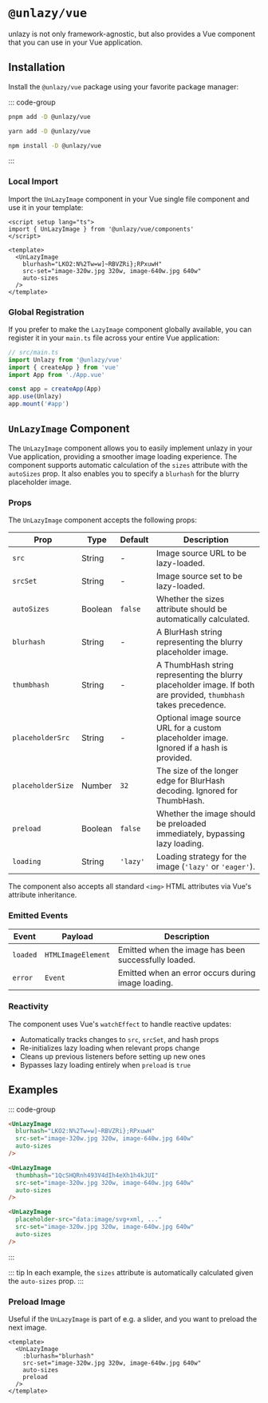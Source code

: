 # `@unlazy/vue`

unlazy is not only framework-agnostic, but also provides a Vue component that you can use in your Vue application.

## Installation

Install the `@unlazy/vue` package using your favorite package manager:

::: code-group
  ```bash [pnpm]
  pnpm add -D @unlazy/vue
  ```
  ```bash [yarn]
  yarn add -D @unlazy/vue
  ```
  ```bash [npm]
  npm install -D @unlazy/vue
  ```
:::

### Local Import

Import the `UnLazyImage` component in your Vue single file component and use it in your template:

```vue
<script setup lang="ts">
import { UnLazyImage } from '@unlazy/vue/components'
</script>

<template>
  <UnLazyImage
    blurhash="LKO2:N%2Tw=w]~RBVZRi};RPxuwH"
    src-set="image-320w.jpg 320w, image-640w.jpg 640w"
    auto-sizes
  />
</template>
```

### Global Registration

If you prefer to make the `LazyImage` component globally available, you can register it in your `main.ts` file across your entire Vue application:

```ts
// src/main.ts
import Unlazy from '@unlazy/vue'
import { createApp } from 'vue'
import App from './App.vue'

const app = createApp(App)
app.use(Unlazy)
app.mount('#app')
```

## `UnLazyImage` Component

The `UnLazyImage` component allows you to easily implement unlazy in your Vue application, providing a smoother image loading experience. The component supports automatic calculation of the `sizes` attribute with the `autoSizes` prop. It also enables you to specify a `blurhash` for the blurry placeholder image.

### Props

The `UnLazyImage` component accepts the following props:

| Prop | Type | Default | Description |
| --- | --- | --- | --- |
| `src` | String | - | Image source URL to be lazy-loaded. |
| `srcSet` | String | - | Image source set to be lazy-loaded. |
| `autoSizes` | Boolean | `false` | Whether the sizes attribute should be automatically calculated. |
| `blurhash` | String | - | A BlurHash string representing the blurry placeholder image. |
| `thumbhash` | String | - | A ThumbHash string representing the blurry placeholder image. If both are provided, `thumbhash` takes precedence. |
| `placeholderSrc` | String | - | Optional image source URL for a custom placeholder image. Ignored if a hash is provided. |
| `placeholderSize` | Number | `32` | The size of the longer edge for BlurHash decoding. Ignored for ThumbHash. |
| `preload` | Boolean | `false` | Whether the image should be preloaded immediately, bypassing lazy loading. |
| `loading` | String | `'lazy'` | Loading strategy for the image (`'lazy'` or `'eager'`). |

The component also accepts all standard `<img>` HTML attributes via Vue's attribute inheritance.

### Emitted Events

| Event | Payload | Description |
| --- | --- | --- |
| `loaded` | `HTMLImageElement` | Emitted when the image has been successfully loaded. |
| `error` | `Event` | Emitted when an error occurs during image loading. |

### Reactivity

The component uses Vue's `watchEffect` to handle reactive updates:

- Automatically tracks changes to `src`, `srcSet`, and hash props
- Re-initializes lazy loading when relevant props change
- Cleans up previous listeners before setting up new ones
- Bypasses lazy loading entirely when `preload` is `true`

## Examples

::: code-group
  ```html [BlurHash]
  <UnLazyImage
    blurhash="LKO2:N%2Tw=w]~RBVZRi};RPxuwH"
    src-set="image-320w.jpg 320w, image-640w.jpg 640w"
    auto-sizes
  />
  ```
  ```html [ThumbHash]
  <UnLazyImage
    thumbhash="1QcSHQRnh493V4dIh4eXh1h4kJUI"
    src-set="image-320w.jpg 320w, image-640w.jpg 640w"
    auto-sizes
  />
  ```
  ```html [Inlined placeholder image]
  <UnLazyImage
    placeholder-src="data:image/svg+xml, ..."
    src-set="image-320w.jpg 320w, image-640w.jpg 640w"
    auto-sizes
  />
  ```
:::

::: tip
In each example, the `sizes` attribute is automatically calculated given the `auto-sizes` prop.
:::

### Preload Image

Useful if the `UnLazyImage` is part of e.g. a slider, and you want to preload the next image.

```vue
<template>
  <UnLazyImage
    :blurhash="blurhash"
    src-set="image-320w.jpg 320w, image-640w.jpg 640w"
    auto-sizes
    preload
  />
</template>
